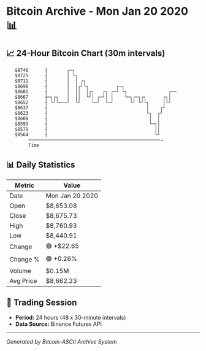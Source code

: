 # Bitcoin Archive - Mon Jan 20 2020 📊

## 📈 24-Hour Bitcoin Chart (30m intervals)

```
   $8740      ┤       ┌─┐                                      
   $8725      ┤       │ └┐                                     
   $8711      ┤       │  │ ┌┐                                  
   $8696      ┤       │  │┌┘└┐          ┌─┐                    
   $8681      ┤       │  ││  │┌┐   ┌┐ ┌─┘ └┐               ┌── 
   $8667      ┼─┐┌┐   │  ││  └┘│ ┌─┘│ │    └─┐┌─┐┌┐      ┌┐│   
   $8652      ┤ └┘└───┘  └┘    └─┘  └─┘      └┘ └┘└┐     │└┘   
   $8637      ┤                                    │    ┌┘     
   $8623      ┤                                    └┐  ┌┘      
   $8608      ┤                                     │  │       
   $8593      ┤                                     └─┐│       
   $8579      ┤                                       ││       
   $8564      ┤                                       └┘       
        ────────────────────────────────────────────────→
        Time
```

## 📊 Daily Statistics

| Metric | Value |
|--------|-------|
| Date | Mon Jan 20 2020 |
| Open | $8,653.08 |
| Close | $8,675.73 |
| High | $8,760.93 |
| Low | $8,440.91 |
| Change | 🟢 +$22.65 |
| Change % | 🟢 +0.26% |
| Volume | $0.15M |
| Avg Price | $8,662.23 |

## 📅 Trading Session

- **Period:** 24 hours (48 x 30-minute intervals)
- **Data Source:** Binance Futures API

---
*Generated by Bitcoin-ASCII Archive System*
